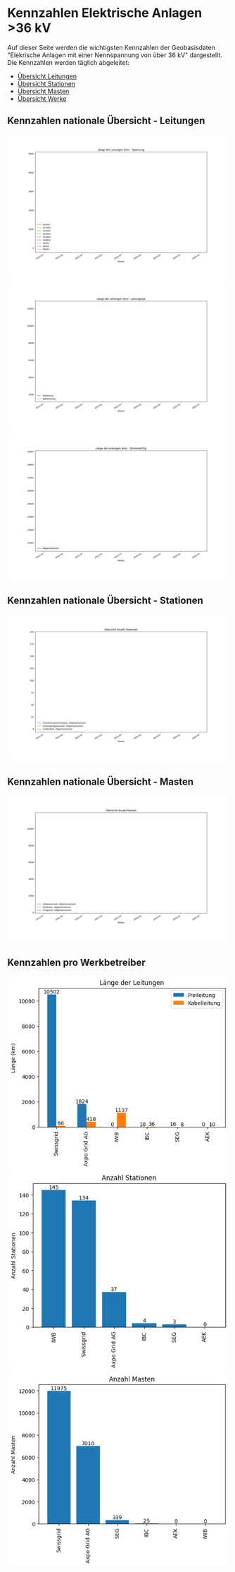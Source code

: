 # Kennzahlen Elektrische Anlagen >36 kV
Auf dieser Seite werden die wichtigsten Kennzahlen der Geobasisdaten "Elekrische Anlagen mit einer Nennspannung von über 36 kV" dargestellt.
Die Kennzahlen werden täglich abgeleitet:

- [Übersicht Leitungen](#kennzahlen-nationale-übersicht---leitungen)
- [Übersicht Stationen](#kennzahlen-nationale-übersicht---stationen)
- [Übersicht Masten](#kennzahlen-nationale-übersicht---masten)
- [Übersicht Werke](#kennzahlen-pro-werkbetreiber)

## Kennzahlen nationale Übersicht - Leitungen
![image](plots/LaengeLeitungen_Spannung.png)
![image](plots/LaengeLeitungen_Typ.png)
![image](plots/LaengeLeitungen_StromnetzTyp.png)

## Kennzahlen nationale Übersicht - Stationen
![image](plots/UebersichtAnzahlStationen.png)

## Kennzahlen nationale Übersicht - Masten
![image](plots/UebersichtAnzahlMasten.png)

## Kennzahlen pro Werkbetreiber
![image](plots/LaengeLeitungen.png)
![image](plots/AnzahlStationen.png)
![image](plots/AnzahlMasten.png)
